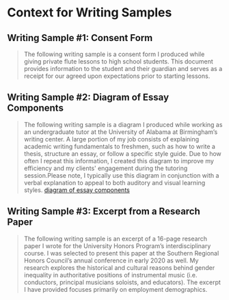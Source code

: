 # Context for Writing Samples

## Writing Sample #1: Consent Form
> The following writing sample is a consent form I produced while giving private flute lessons to high school students. This document provides information to the student and their guardian and serves as a receipt for our agreed upon expectations prior to starting lessons.

## Writing Sample #2: Diagram of Essay Components
> The following writing sample is a diagram I produced while working as an undergraduate tutor at the University of Alabama at Birmingham’s writing center. A large portion of my job consists of explaining academic writing fundamentals to freshmen, such as how to write a thesis, structure an essay, or follow a specific style guide. Due to how often I repeat this information, I created this diagram to improve my efficiency and my clients' engagement during the tutoring session.Please note, I typically use this diagram in conjunction with a verbal explanation to appeal to both auditory and visual learning styles.
[diagram of essay components](EssayStructureDiagram.PNG)

## Writing Sample #3: Excerpt from a Research Paper
> The following writing sample is an excerpt of a 16-page research paper I wrote for the University Honors Program’s interdisciplinary course. I was selected to present this paper at the Southern Regional Honors Council’s annual conference in early 2020 as well. My research explores the historical and cultural reasons behind gender inequality in authoritative positions of instrumental music (i.e. conductors, principal musicians soloists, and educators). The excerpt I have provided focuses primarily on employment demographics.